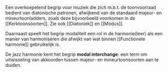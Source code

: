Een overkoepelend begrip voor muziek die zich m.b.t. de toonvoorraad bedient van diatonische patronen, afwijkend van de standaard majeur- en mineurtoonladders, zoals deze bijvoorbeeld voorkomen in de [[Kerktoonsoorten]].
Zie ook [[Diatoniek]] en [[Modus]].

Daarnaast speelt het begrip modaliteit een rol in de harmonie(leer) als een manier van harmoniseren die afwijkt van wat binnen [[Functionele harmonie]] gebruikelijk is.

De jazz harmonie kent het begrip **modal interchange**: een term om uitwisseling van akkoorden tussen majeur- en mineurtoonsoorten aan te duiden.